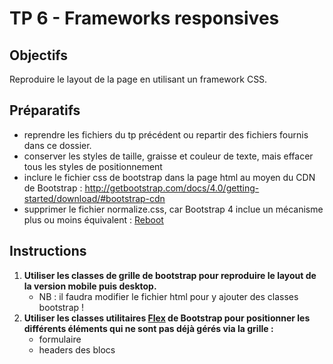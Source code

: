 # TP 6 - Frameworks responsives

## Objectifs
Reproduire le layout de la page en utilisant un framework CSS.


## Préparatifs
- reprendre les fichiers du tp précédent ou repartir des fichiers fournis dans ce dossier.
- conserver les styles de taille, graisse et couleur de texte, mais effacer tous les styles de positionnement
- inclure le fichier css de bootstrap dans la page html au moyen du CDN de Bootstrap : http://getbootstrap.com/docs/4.0/getting-started/download/#bootstrap-cdn
- supprimer le fichier normalize.css, car Bootstrap 4 inclue un mécanisme plus ou moins équivalent : [Reboot](https://getbootstrap.com/docs/4.0/content/reboot/)


## Instructions
1. **Utiliser les classes de grille de bootstrap pour reproduire le layout de la version mobile puis desktop.**
	- NB : il faudra modifier le fichier html pour y ajouter des classes bootstrap !
2. **Utiliser les classes utilitaires [Flex](https://getbootstrap.com/docs/4.0/utilities/flex/) de Bootstrap pour positionner les différents éléments qui ne sont pas déjà gérés via la grille :**
	- formulaire
	- headers des blocs

